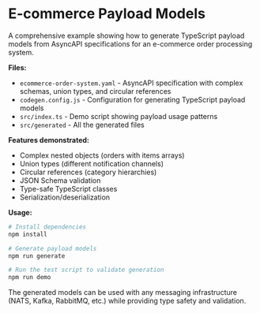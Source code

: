 # E-commerce Payload Models
A comprehensive example showing how to generate TypeScript payload models from AsyncAPI specifications for an e-commerce order processing system.

**Files:**
- `ecommerce-order-system.yaml` - AsyncAPI specification with complex schemas, union types, and circular references
- `codegen.config.js` - Configuration for generating TypeScript payload models
- `src/index.ts` - Demo script showing payload usage patterns
- `src/generated` - All the generated files

**Features demonstrated:**
- Complex nested objects (orders with items arrays)
- Union types (different notification channels)
- Circular references (category hierarchies)
- JSON Schema validation
- Type-safe TypeScript classes
- Serialization/deserialization

**Usage:**
```bash
# Install dependencies
npm install

# Generate payload models
npm run generate

# Run the test script to validate generation
npm run demo
```

The generated models can be used with any messaging infrastructure (NATS, Kafka, RabbitMQ, etc.) while providing type safety and validation.
